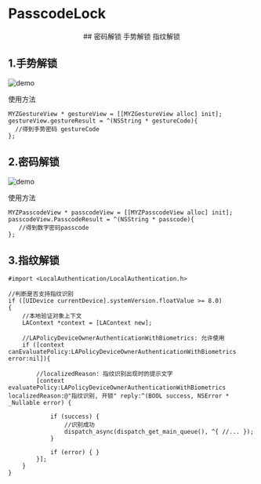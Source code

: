 # PasscodeLock
<p align="center">
## 密码解锁  手势解锁  指纹解锁
 

## 1.手势解锁
![demo](https://github.com/MA806P/PasscodeLock/blob/master/ScreenShoot/Gesture.gif)
 
 使用方法
 ```
 MYZGestureView * gestureView = [[MYZGestureView alloc] init];
 gestureView.gestureResult = ^(NSString * gestureCode){
   //得到手势密码 gestureCode 
 };
```
 
 
 
 
## 2.密码解锁 
 ![demo](https://github.com/MA806P/PasscodeLock/blob/master/ScreenShoot/Passcode.gif)
 
 使用方法
 ```
 MYZPasscodeView * passcodeView = [[MYZPasscodeView alloc] init];
 passcodeView.PasscodeResult = ^(NSString * passcode){
    //得到数字密码passcode
 };
 ```
 
 
 
 
## 3.指纹解锁
 

```
#import <LocalAuthentication/LocalAuthentication.h>

//判断是否支持指纹识别
if ([UIDevice currentDevice].systemVersion.floatValue >= 8.0)
{
    //本地验证对象上下文
    LAContext *context = [LAContext new];

    //LAPolicyDeviceOwnerAuthenticationWithBiometrics: 允许使用
    if ([context canEvaluatePolicy:LAPolicyDeviceOwnerAuthenticationWithBiometrics error:nil]){
        
        //localizedReason: 指纹识别出现时的提示文字
        [context evaluatePolicy:LAPolicyDeviceOwnerAuthenticationWithBiometrics localizedReason:@"指纹识别, 开锁" reply:^(BOOL success, NSError * _Nullable error) {

            if (success) {
                //识别成功
                dispatch_async(dispatch_get_main_queue(), ^{ //... });
            }

            if (error) { }
        }];
    }
}

```

 
 
 
 
 
 
